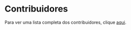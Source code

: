 # Contribuidores

Para ver uma lista completa dos contribuidores, clique [aqui](https://github.com/nebulasio/nebdocs/graphs/contributors).
